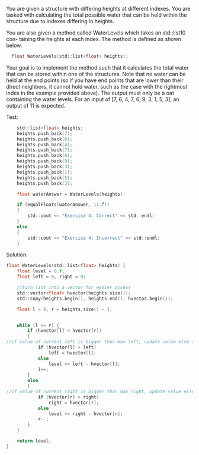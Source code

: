 You are given a structure with differing heights at different indexes. You are
tasked with calculating the total possible water that can be held within the
structure due to indexes differing in heights.

You are also given a method called WaterLevels which takes an std::list10 con-
taining the heights at each index. The method is defined as shown below.

```c
  float WaterLevels(std::list<float> heights);
 ```
 
 Your goal is to implement the method such that it calculates the total water
that can be stored within one of the structures. Note that no water can be held
at the end points (so if you have end points that are lower than their direct
neighbors, it cannot hold water, such as the case with the rightmost index in
the example provided above). The output must only be a 
oat containing the
water levels. For an input of [7, 6, 4, 7, 6, 9, 3, 1, 5, 3], an output of 11 is
expected.

Test:
```c
	std::list<float> heights;
	heights.push_back(7);
	heights.push_back(6);
	heights.push_back(4);
	heights.push_back(7);
	heights.push_back(6);
	heights.push_back(9);
	heights.push_back(3);
	heights.push_back(1);
	heights.push_back(5);
	heights.push_back(3);

	float waterAnswer = WaterLevels(heights);

	if (equalFloats(waterAnswer, 11.f))
	{
		std::cout << "Exercise 4: Correct" << std::endl;
	}
	else
	{
		std::cout << "Exercise 4: Incorrect" << std::endl;
	}
```

Solution:
```c
float WaterLevels(std::list<float> heights) {
	float level = 0.f;
	float left = 0, right = 0;

	//turn list into a vector for easier access
	std::vector<float> hvector(heights.size());
	std::copy(heights.begin(), heights.end(), hvector.begin());

	float l = 0, r = heights.size() - 1;


	while (l <= r) {
		if (hvector[l] < hvector[r])
		{
//if value of current left is bigger than max left, update value else substract max left with current left and add it to total level.
			if (hvector[l] > left)
				left = hvector[l];
			else
				level += left - hvector[l];
			l++;
		}
		else
		{
//if value of current right is bigger than max right, update value else substract max right with current right and add it to level.
			if (hvector[r] > right)
				right = hvector[r];
			else
				level += right - hvector[r];
			r--;
		}
	}

	return level;
}
```
